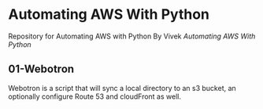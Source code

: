 # Automating AWS With Python

Repository for Automating AWS with Python By Vivek *Automating
AWS With Python*

## 01-Webotron

Webotron is a script that will sync a local directory to an s3 bucket, an
optionally configure Route 53 and cloudFront as well.
